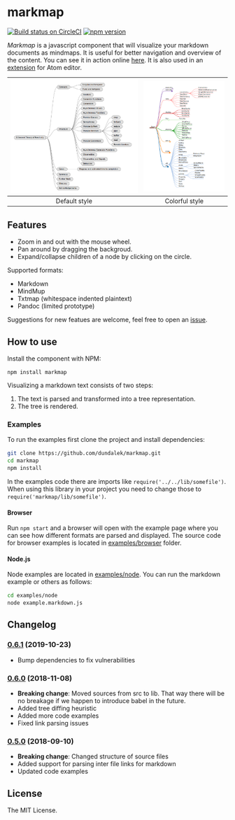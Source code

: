 
# markmap

[![Build status on CircleCI](https://circleci.com/gh/dundalek/markmap.svg?style=shield)](https://circleci.com/gh/dundalek/markmap) [![npm version](https://img.shields.io/npm/v/markmap.svg)](https://www.npmjs.com/package/markmap)

*Markmap* is a javascript component that will visualize your markdown documents as mindmaps. It is useful for better navigation and overview of the content. You can see it in action online [here](http://kb.knomaton.org/multi-agent-systems/). It is also used in an [extension](https://atom.io/packages/markdown-mindmap) for Atom editor.

| ![markmap in action](doc/img/mindmap-screenshot2.png) | ![markmap in action](doc/img/mindmap-screenshot1.png) |
|:-:|:-:|
| Default style | Colorful style |

## Features

- Zoom in and out with the mouse wheel.
- Pan around by dragging the backgroud.
- Expand/collapse children of a node by clicking on the circle.

Supported formats:
- Markdown
- MindMup
- Txtmap (whitespace indented plaintext)
- Pandoc (limited prototype)

Suggestions for new featues are welcome, feel free to open an [issue](https://github.com/dundalek/markmap/issues).

## How to use

Install the component with NPM:
```
npm install markmap
```

Visualizing a markdown text consists of two steps:

1. The text is parsed and transformed into a tree representation.
2. The tree is rendered.

### Examples

To run the examples first clone the project and install dependencies:

```sh
git clone https://github.com/dundalek/markmap.git
cd markmap
npm install
```

In the examples code there are imports like `require('../../lib/somefile')`. When using this library in your project you need to change those to `require('markmap/lib/somefile')`.

#### Browser

Run `npm start` and a browser will open with the example page where you can see how different formats are parsed and displayed. The source code for browser examples is located in  [examples/browser](examples/browser) folder.

#### Node.js

Node examples are located in [examples/node](examples/node). You can run the markdown example or others as follows:

```sh
cd examples/node
node example.markdown.js
```

## Changelog

### [0.6.1](https://github.com/dundalek/markmap/compare/v0.6.0...v0.6.1) (2019-10-23)

- Bump dependencies to fix vulnerabilities

### [0.6.0](https://github.com/dundalek/markmap/compare/v0.5.0...v0.6.0) (2018-11-08)

- **Breaking change**: Moved sources from src to lib. That way there will be no breakage if we happen to introduce babel in the future.
- Added tree diffing heuristic
- Added more code examples
- Fixed link parsing issues

### [0.5.0](https://github.com/dundalek/markmap/compare/v0.4.2...v0.5.0) (2018-09-10)

- **Breaking change**: Changed structure of source files
- Added support for parsing inter file links for markdown
- Updated code examples

## License

The MIT License.
